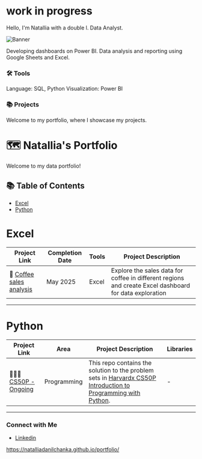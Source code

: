 # work in progress
Hello, I'm Natallia with a double l.
Data Analyst.

![Banner](https://github.com/NatalliaDanilchanka/NatalliaDanilchanka/blob/main/assets/banner_portfolio.png)

Developing dashboards on Power BI.
Data analysis and reporting using Google Sheets and Excel.

### 🛠️ Tools
Language: SQL, Python
Visualization: Power BI

### 📚 Projects
Welcome to my portfolio, where I showcase my projects.

# 🗺 Natallia's Portfolio

Welcome to my data portfolio!  

## 📚 Table of Contents
- [Excel](#excel)
- [Python](#python)


# Excel

| Project Link | Completion Date | Tools | Project Description | 
|---|---|---|---|
| 🚗 [Coffee sales analysis](https://github.com/NatalliaDanilchanka/CS50_R) | May 2025 | Excel | Explore the sales data for coffee in different regions and create Excel dashboard for data exploration |

***

# Python

| Project Link | Area | Project Description | Libraries |    
|---|---|---|---|
| 👩🏻‍💻 [CS50P - Ongoing](https://github.com/NatalliaDanilchanka/CS50P/blob/main/README.md) | Programming | This repo contains the solution to the problem sets in [Harvardx CS50P Introduction to Programming with Python](https://www.edx.org/course/cs50s-introduction-to-programming-with-python). | - | 

***

### Connect with Me
- [Linkedin](https://www.linkedin.com/in/natallia-danilchanka/)

https://natalliadanilchanka.github.io/portfolio/
